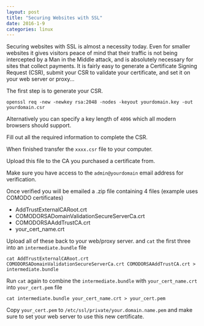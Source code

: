 ```yaml
---
layout: post
title: "Securing Websites with SSL"
date: 2016-1-9
categories: linux
---
```

Securing websites with SSL is almost a necessity today. Even for smaller websites it gives visitors peace of mind that their traffic is not being intercepted by a Man in the Middle attack, and is absolutely necessary for sites that collect payments. It is fairly easy to generate a Certificate Signing Request (CSR), submit your CSR to validate your certificate, and set it on your web server or proxy...

The first step is to generate your CSR.

`openssl req -new -newkey rsa:2048 -nodes -keyout yourdomain.key -out yourdomain.csr`

Alternatively you can specify a key length of `4096` which all modern browsers should support.

Fill out all the required information to complete the CSR.

When finished transfer the `xxxx.csr` file to your computer.

Upload this file to the CA you purchased a certificate from.

Make sure you have access to the `admin@yourdomain` email address for verification.

Once verified you will be emailed a .zip file containing 4 files (example uses COMODO certificates)

* AddTrustExternalCARoot.crt
* COMODORSADomainValidationSecureServerCa.crt
* COMODORSAAddTrustCA.crt
* your_cert_name.crt

Upload all of these back to your web/proxy server. and `cat` the first three into an `intermediate.bundle` file

`cat AddTrustExternalCARoot.crt COMODORSADomainValidationSecureServerCa.crt COMODORSAAddTrustCA.crt > intermediate.bundle`

Run `cat` again to combine the `intermediate.bundle` with `your_cert_name.crt` into `your_cert.pem` file

`cat intermediate.bundle your_cert_name.crt > your_cert.pem`

Copy `your_cert.pem` to `/etc/ssl/private/your.domain.name.pem` and make sure to set your web server to use this new certificate.
